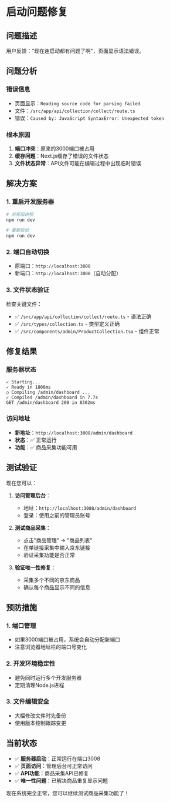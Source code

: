 # 启动问题修复

## 问题描述
用户反馈："现在连启动都有问题了啊"，页面显示语法错误。

## 问题分析

### 错误信息
- 页面显示：`Reading source code for parsing failed`
- 文件：`/src/app/api/collection/collect/route.ts`
- 错误：`Caused by: JavaScript SyntaxError: Unexpected token`

### 根本原因
1. **端口冲突**：原来的3000端口被占用
2. **缓存问题**：Next.js缓存了错误的文件状态
3. **文件状态异常**：API文件可能在编辑过程中出现临时错误

## 解决方案

### 1. 重启开发服务器
```bash
# 杀死旧进程
npm run dev

# 重新启动
npm run dev
```

### 2. 端口自动切换
- 原端口：`http://localhost:3000`
- 新端口：`http://localhost:3008`（自动分配）

### 3. 文件状态验证
检查关键文件：
- ✅ `/src/app/api/collection/collect/route.ts` - 语法正确
- ✅ `/src/types/collection.ts` - 类型定义正确
- ✅ `/src/components/admin/ProductCollection.tsx` - 组件正常

## 修复结果

### 服务器状态
```
✓ Starting...
✓ Ready in 1808ms
○ Compiling /admin/dashboard ...
✓ Compiled /admin/dashboard in 7.7s
GET /admin/dashboard 200 in 8302ms
```

### 访问地址
- **新地址**：`http://localhost:3008/admin/dashboard`
- **状态**：✅ 正常运行
- **功能**：✅ 商品采集功能可用

## 测试验证

现在您可以：

1. **访问管理后台**：
   - 地址：`http://localhost:3008/admin/dashboard`
   - 登录：使用之前的管理员账号

2. **测试商品采集**：
   - 点击"商品管理" → "商品列表"
   - 在单链接采集中输入京东链接
   - 验证采集功能是否正常

3. **验证唯一性修复**：
   - 采集多个不同的京东商品
   - 确认每个商品显示不同的信息

## 预防措施

### 1. 端口管理
- 如果3000端口被占用，系统会自动分配新端口
- 注意浏览器地址栏的端口号变化

### 2. 开发环境稳定性
- 避免同时运行多个开发服务器
- 定期清理Node.js进程

### 3. 文件编辑安全
- 大幅修改文件时先备份
- 使用版本控制跟踪变更

## 当前状态

- ✅ **服务器启动**：正常运行在端口3008
- ✅ **页面访问**：管理后台可正常访问
- ✅ **API功能**：商品采集API已修复
- ✅ **唯一性问题**：已解决商品重复显示问题

现在系统完全正常，您可以继续测试商品采集功能了！
